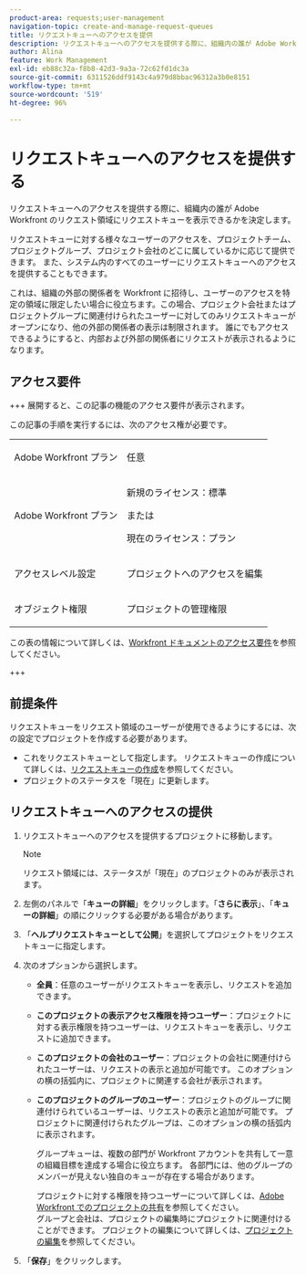 ```yaml
---
product-area: requests;user-management
navigation-topic: create-and-manage-request-queues
title: リクエストキューへのアクセスを提供
description: リクエストキューへのアクセスを提供する際に、組織内の誰が Adobe Workfront のリクエスト領域にリクエストキューを表示できるかを決定します。
author: Alina
feature: Work Management
exl-id: eb88c32a-f8b8-42d3-9a3a-72c62fd1dc3a
source-git-commit: 6311526ddf9143c4a979d8bbac96312a3b0e8151
workflow-type: tm+mt
source-wordcount: '519'
ht-degree: 96%

---
```


# リクエストキューへのアクセスを提供する

リクエストキューへのアクセスを提供する際に、組織内の誰が Adobe Workfront のリクエスト領域にリクエストキューを表示できるかを決定します。

リクエストキューに対する様々なユーザーのアクセスを、プロジェクトチーム、プロジェクトグループ、プロジェクト会社のどこに属しているかに応じて提供できます。 また、システム内のすべてのユーザーにリクエストキューへのアクセスを提供することもできます。 

これは、組織の外部の関係者を Workfront に招待し、ユーザーのアクセスを特定の領域に限定したい場合に役立ちます。この場合、プロジェクト会社またはプロジェクトグループに関連付けられたユーザーに対してのみリクエストキューがオープンになり、他の外部の関係者の表示は制限されます。 誰にでもアクセスできるようにすると、内部および外部の関係者にリクエストが表示されるようになります。

## アクセス要件

+++ 展開すると、この記事の機能のアクセス要件が表示されます。

この記事の手順を実行するには、次のアクセス権が必要です。

<table style="table-layout:auto"> 
 <col> 
 <col> 
 <tbody> 
  <tr> 
   <td role="rowheader">Adobe Workfront プラン</td> 
   <td> <p>任意 </p> </td> 
  </tr> 
  <tr> 
   <td role="rowheader">Adobe Workfront プラン</td> 
   <td> 
   <p>新規のライセンス：標準 </p>
   または
   <p>現在のライセンス：プラン </p> </td> 
  </tr> 
  <tr> 
   <td role="rowheader">アクセスレベル設定</td> 
   <td> <p>プロジェクトへのアクセスを編集</p> </td> 
  </tr> 
  <tr> 
   <td role="rowheader">オブジェクト権限</td> 
   <td> <p> プロジェクトの管理権限</p> </td> 
  </tr> 
 </tbody> 
</table>

この表の情報について詳しくは、[Workfront ドキュメントのアクセス要件](/help/quicksilver/administration-and-setup/add-users/access-levels-and-object-permissions/access-level-requirements-in-documentation.md)を参照してください。

+++

## 前提条件

リクエストキューをリクエスト領域のユーザーが使用できるようにするには、次の設定でプロジェクトを作成する必要があります。

* これをリクエストキューとして指定します。 リクエストキューの作成について詳しくは、[リクエストキューの作成](../../../manage-work/requests/create-and-manage-request-queues/create-request-queue.md)を参照してください。
* プロジェクトのステータスを「現在」に更新します。

## リクエストキューへのアクセスの提供

1. リクエストキューへのアクセスを提供するプロジェクトに移動します。

   >[!NOTE]
   >
   >リクエスト領域には、ステータスが「現在」のプロジェクトのみが表示されます。

1. 左側のパネルで「**キューの詳細**」をクリックします。「**さらに表示**」、「**キューの詳細**」の順にクリックする必要がある場合があります。
1. 「**ヘルプリクエストキューとして公開**」を選択してプロジェクトをリクエストキューに指定します。
1. 次のオプションから選択します。

   * **全員**：任意のユーザーがリクエストキューを表示し、リクエストを追加できます。
   * **このプロジェクトの表示アクセス権限を持つユーザー**：プロジェクトに対する表示権限を持つユーザーは、リクエストキューを表示し、リクエストに追加できます。 
   * **このプロジェクトの会社のユーザー**：プロジェクトの会社に関連付けられたユーザーは、リクエストの表示と追加が可能です。 このオプションの横の括弧内に、プロジェクトに関連する会社が表示されます。 
   * **このプロジェクトのグループのユーザー**：プロジェクトのグループに関連付けられているユーザーは、リクエストの表示と追加が可能です。 プロジェクトに関連付けられたグループは、このオプションの横の括弧内に表示されます。

     グループキューは、複数の部門が Workfront アカウントを共有して一意の組織目標を達成する場合に役立ちます。 各部門には、他のグループのメンバーが見えない独自のキューが存在する場合があります。

     プロジェクトに対する権限を持つユーザーについて詳しくは、[Adobe Workfront でのプロジェクトの共有](../../../workfront-basics/grant-and-request-access-to-objects/share-a-project.md)を参照してください。\
     グループと会社は、プロジェクトの編集時にプロジェクトに関連付けることができます。 プロジェクトの編集について詳しくは、[プロジェクトの編集](../../../manage-work/projects/manage-projects/edit-projects.md)を参照してください。

1. 「**保存**」をクリックします。
